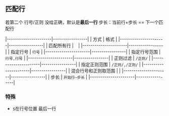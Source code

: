 ##  匹配行
若第二个 行号/正则 没给正确，默认是**最后一行**
步长：当前行+步长 == 下一个匹配行

|----------------------|-----------------|
| 方式                 | 格式            |
|----------------------|-----------------|
| 匹配所有行           | ` `             |
|----------------------|-----------------|
| 指定行号             | `行号`          |
|----------------------|-----------------|
| 指定行号范围         | `行号,行号`     |
|----------------------|-----------------|
| 正则过滤             | `/正则/`        |
|----------------------|-----------------|
| 指定正则范围         | `/正则/,/正则/` |
|----------------------|-----------------|
| 混合行号和正则取范围 |                 |
|----------------------|-----------------|
| 步长                 | `开始行~步长`   |
|----------------------|-----------------|

###   特殊
* `$`在行号位置
最后一行
